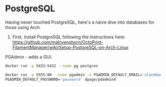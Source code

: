# PostgreSQL 


Having never touched PostgreSQL, here's a naive dive into databases for those using Arch.

1. First, install PostgreSQL following the instructions here: https://github.com/malnvenshorn/OctoPrint-FilamentManager/wiki/Setup-PostgreSQL-on-Arch-Linux



PGAdmin - adds a GUI.

```bash
docker run -p 5432:5432 --name pg postgres

docker run -p 5555:80 --name pgadmin -e PGADMIN_DEFAULT_EMAIL='nlandman' -e \
PGADMIN_DEFAULT_PASSWORD='password' dpage/pdadmin4`
```

